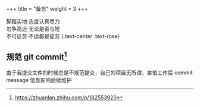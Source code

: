 +++
title = "备忘"
weight = 3
+++


脚踏实地·态度认真尽力  
勿争高远·无论是否与短  
不可徒劳·不运都是徒劳
{.text-center .text-rose}

## 规范 git commit[^参考]

由于我提交文件的时候总是不规范提交，自己的项目无所谓，害怕工作后 commit message 信息影响后续维护

[^参考]: <https://zhuanlan.zhihu.com/p/182553920>
